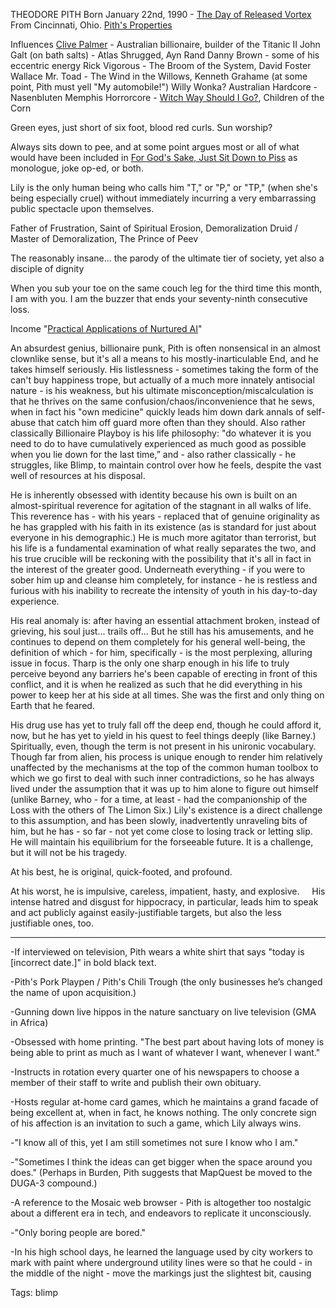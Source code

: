 THEODORE PITH
Born January 22nd, 1990 - [The Day of Released Vortex](https://www.evernote.com/shard/s36/nl/4017180/9565fdeb-7ee9-4760-a881-db1ac187cc7e)
From Cincinnati, Ohio.
[Pith's Properties](https://www.evernote.com/shard/s36/nl/4017180/5e69d14c-8348-489d-ba9d-848a8bd01d66)

Influences
[Clive Palmer](https://www.evernote.com/shard/s36/nl/4017180/191172c9-69ea-4102-9110-20e8fb41fc34) - Australian billionaire, builder of the Titanic II
John Galt (on bath salts) - Atlas Shrugged, Ayn Rand
Danny Brown - some of his eccentric energy
Rick Vigorous - The Broom of the System, David Foster Wallace
Mr. Toad - The Wind in the Willows, Kenneth Grahame (at some point, Pith must yell "My automobile!")
Willy Wonka?
Australian Hardcore - Nasenbluten
Memphis Horrorcore - [Witch Way Should I Go?](https://youtu.be/nSf7wlBewTI), Children of the Corn

Green eyes, just short of six foot, blood red curls.
Sun worship?

Always sits down to pee, and at some point argues most or all of what would have been included in [For God's Sake, Just Sit Down to Piss](file:///C:/Users/David%20Blue/Documents/Pith/piss.pdf) as monologue, joke op-ed, or both.

Lily is the only human being who calls him "T," or "P," or "TP," (when she's being especially cruel) without immediately incurring a very embarrassing public spectacle upon themselves.

Father of Frustration, Saint of Spiritual Erosion, Demoralization Druid / Master of Demoralization, The Prince of Peev

The reasonably insane... the parody of the ultimate tier of society, yet also a disciple of dignity

When you sub your toe on the same couch leg for the third time this month, I am with you. I am the buzzer that ends your seventy-ninth consecutive loss.

Income
"[Practical Applications of Nurtured AI](evernote:///view/4017180/s36/384d6d92-5dd6-458c-a68c-f9f6c5d04d4c/384d6d92-5dd6-458c-a68c-f9f6c5d04d4c/)"

An absurdest genius, billionaire punk, Pith is often nonsensical in an almost clownlike sense, but it's all a means to his mostly-inarticulable End, and he takes himself seriously. His listlessness - sometimes taking the form of the can't buy happiness trope, but actually of a much more innately antisocial nature - is his weakness, but his ultimate misconception/miscalculation is that he thrives on the same confusion/chaos/inconvenience that he sews, when in fact his "own medicine" quickly leads him down dark annals of self-abuse that catch him off guard more often than they should. Also rather classically Billionaire Playboy is his life philosophy: "do whatever it is you need to do to have cumulatively experienced as much good as possible when you lie down for the last time,” and - also rather classically - he struggles, like Blimp, to maintain control over how he feels, despite the vast well of resources at his disposal.

He is inherently obsessed with identity because his own is built on an almost-spiritual reverence for agitation of the stagnant in all walks of life. This reverence has - with his years - replaced that of genuine originality as he has grappled with his faith in its existence (as is standard for just about everyone in his demographic.) He is much more agitator than terrorist, but his life is a fundamental examination of what really separates the two, and his true crucible will be reckoning with the possibility that it's all in fact in the interest of the greater good. Underneath everything - if you were to sober him up and cleanse him completely, for instance - he is restless and furious with his inability to recreate the intensity of youth in his day-to-day experience.

His real anomaly is: after having an essential attachment broken, instead of grieving, his soul just... trails off... But he still has his amusements, and he continues to depend on them completely for his general well-being, the definition of which - for him, specifically - is the most perplexing, alluring issue in focus. Tharp is the only one sharp enough in his life to truly perceive beyond any barriers he's been capable of erecting in front of this conflict, and it is when he realized as such that he did everything in his power to keep her at his side at all times. She was the first and only thing on Earth that he feared.    

His drug use has yet to truly fall off the deep end, though he could afford it, now, but he has yet to yield in his quest to feel things deeply (like Barney.) Spiritually, even, though the term is not present in his unironic vocabulary. Though far from alien, his process is unique enough to render him relatively unaffected by the mechanisms at the top of the common human toolbox to which we go first to deal with such inner contradictions, so he has always lived under the assumption that it was up to him alone to figure out himself (unlike Barney, who - for a time, at least - had the companionship of the Loss with the others of The Limon Six.) Lily's existence is a direct challenge to this assumption, and has been slowly, inadvertently unraveling bits of him, but he has - so far - not yet come close to losing track or letting slip. He will maintain his equilibrium for the forseeable future. It is a challenge, but it will not be his tragedy.

At his best, he is original, quick-footed, and profound.

At his worst, he is impulsive, careless, impatient, hasty, and explosive.
    His intense hatred and disgust for hippocracy, in particular, leads him to speak and act publicly against easily-justifiable targets, but also the less justifiable ones, too.

* * *

-If interviewed on television, Pith wears a white shirt that says "today is [incorrect date.]" in bold black text.

-Pith's Pork Playpen / Pith's Chili Trough (the only businesses he’s changed the name of upon acquisition.)

-Gunning down live hippos in the nature sanctuary on live television (GMA in Africa)

-Obsessed with home printing. "The best part about having lots of money is being able to print as much as I want of whatever I want, whenever I want."

-Instructs in rotation every quarter one of his newspapers to choose a member of their staff to write and publish their own obituary.

-Hosts regular at-home card games, which he maintains a grand facade of being excellent at, when in fact, he knows nothing. The only concrete sign of his affection is an invitation to such a game, which Lily always wins.

-"I know all of this, yet I am still sometimes not sure I know who I am."

-"Sometimes I think the ideas can get bigger when the space around you does." (Perhaps in Burden, Pith suggests that MapQuest be moved to the DUGA-3 compound.)

-A reference to the Mosaic web browser - Pith is altogether too nostalgic about a different era in tech, and endeavors to replicate it unconsciously.

-"Only boring people are bored."

-In his high school days, he learned the language used by city workers to mark with paint where underground utility lines were so that he could - in the middle of the night - move the markings just the slightest bit, causing

Tags:
  blimp